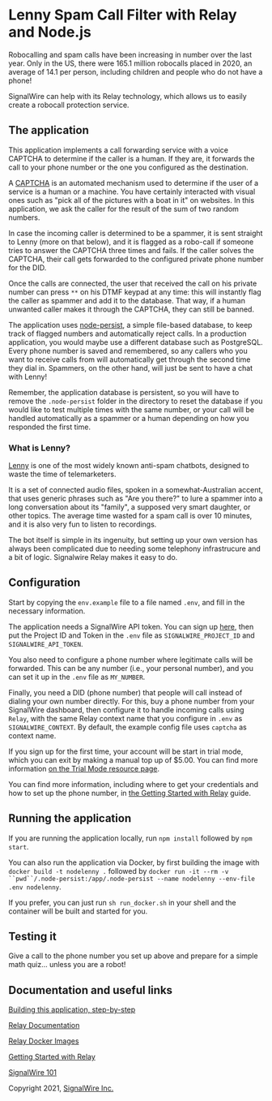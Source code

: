 # Lenny Spam Call Filter with Relay and Node.js

Robocalling and spam calls have been increasing in number over the last year. Only in the US, there were 165.1 million robocalls placed in 2020, an average of 14.1 per person, including children and people who do not have a phone!

SignalWire can help with its Relay technology, which allows us to easily create a robocall protection service.

## The application

This application implements a call forwarding service with a voice CAPTCHA to determine if the caller is a human. If they are, it forwards the call to your phone number or the one you configured as the destination.

A [CAPTCHA](https://en.wikipedia.org/wiki/CAPTCHA) is an automated mechanism used to determine if the user of a service is a human or a machine. You have certainly interacted with visual ones such as "pick all of the pictures with a boat in it" on websites. In this application, we ask the caller for the result of the sum of two random numbers.

In case the incoming caller is determined to be a spammer, it is sent straight to Lenny (more on that below), and it is flagged as a robo-call if someone tries to answer the CAPTCHA three times and fails. If the caller solves the CAPTCHA, their call gets forwarded to the configured private phone number for the DID.

Once the calls are connected, the user that received the call on his private number can press `**` on his DTMF keypad at any time: this will instantly flag the caller as spammer and add it to the database. That way, if a human unwanted caller makes it through the CAPTCHA, they can still be banned.

The application uses [node-persist](https://github.com/simonlast/node-persist), a simple file-based database, to keep track of flagged numbers and automatically reject calls. In a production application, you would maybe use a different database such as PostgreSQL. Every phone number is saved and remembered, so any callers who you want to receive calls from will automatically get through the second time they dial in. Spammers, on the other hand, will just be sent to have a chat with Lenny!

Remember, the application database is persistent, so you will have to remove the `.node-persist` folder in the directory to reset the database if you would like to test multiple times with the same number, or your call will be handled automatically as a spammer or a human depending on how you responded the first time.

### What is Lenny?

[Lenny](https://en.wikipedia.org/wiki/Lenny_(bot)) is one of the most widely known anti-spam chatbots, designed to waste the time of telemarketers.

It is a set of connected audio files, spoken in a somewhat-Australian accent, that uses generic phrases such as "Are you there?" to lure a spammer into a long conversation about its "family", a supposed very smart daughter, or other topics. The average time wasted for a spam call is over 10 minutes, and it is also very fun to listen to recordings.

The bot itself is simple in its ingenuity, but setting up your own version has always been complicated due to needing some telephony infrastrucure and a bit of logic. Signalwire Relay makes it easy to do.

## Configuration

Start by copying the `env.example` file to a file named `.env`, and fill in the necessary information.

The application needs a SignalWire API token. You can sign up [here](https://signalwire.com/signup), then put the Project ID and Token in the `.env` file as `SIGNALWIRE_PROJECT_ID` and `SIGNALWIRE_API_TOKEN`.

You also need to configure a phone number where legitimate calls will be forwarded. This can be any number (i.e., your personal number), and you can set it up in the `.env` file as `MY_NUMBER`.

Finally, you need a DID (phone number) that people will call instead of dialing your own number directly. For this, buy a phone number from your SignalWire dashboard, then configure it to handle incoming calls using `Relay`, with the same Relay context name that you configure in `.env` as `SIGNALWIRE_CONTEXT`. By default, the example config file uses `captcha` as context name.

If you sign up for the first time, your account will be start in trial mode, which you can exit by making a manual top up of $5.00. You can find more information [on the Trial Mode resource page](https://signalwire.com/resources/getting-started/trial-mode).

You can find more information, including where to get your credentials and how to set up the phone number, in [the Getting Started with Relay](https://github.com/signalwire/signalwire-guides/blob/master/intros/getting_started_relay.md) guide.

## Running the application

If you are running the application locally, run `npm install` followed by `npm start`.

You can also run the application via Docker, by first building the image with `docker build -t nodelenny .` followed by `docker run -it --rm -v ``pwd``/.node-persist:/app/.node-persist --name nodelenny --env-file .env nodelenny`.

If you prefer, you can just run `sh run_docker.sh` in your shell and the container will be built and started for you.

## Testing it

Give a call to the phone number you set up above and prepare for a simple math quiz... unless you are a robot!

## Documentation and useful links

[Building this application, step-by-step](https://developer.signalwire.com/apis/docs/stop-robocalls-with-signalwires-communication-api-and-nodejs)

[Relay Documentation](https://docs.signalwire.com/topics/relay/#relay-documentation)

[Relay Docker Images](https://github.com/signalwire/signalwire-relay-docker)

[Getting Started with Relay](https://github.com/signalwire/signalwire-guides/blob/master/intros/getting_started_relay.md)

[SignalWire 101](https://signalwire.com/resources/getting-started/signalwire-101)

Copyright 2021, [SignalWire Inc.](https://signalwire.com)